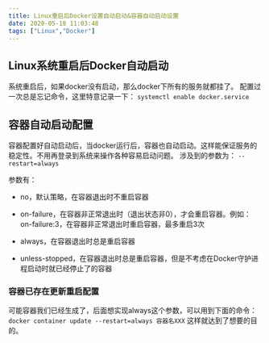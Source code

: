 ```yaml
---
title: Linux重启后Docker设置自动启动&容器自动启动设置
date: 2020-05-18 11:03:48
tags: ["Linux","Docker"]
---
```


## Linux系统重启后Docker自动启动
  系统重启后，如果docker没有启动，那么docker下所有的服务就都挂了。
  配置过一次总是忘记命令，这里特意记录一下：
  `systemctl enable docker.service`

## 容器自动启动配置

容器配置好自动启动后，当docker运行后，容器也自动启动。这样能保证服务的稳定性。不用再登录到系统来操作各种容易启动问题。
涉及到的参数为：
`--restart=always`

参数有：

  * no，默认策略，在容器退出时不重启容器

  * on-failure，在容器非正常退出时（退出状态非0），才会重启容器。例如：on-failure:3，在容器非正常退出时重启容器，最多重启3次

  * always，在容器退出时总是重启容器

  * unless-stopped，在容器退出时总是重启容器，但是不考虑在Docker守护进程启动时就已经停止了的容器

### 容器已存在更新重启配置
可能容器我们已经生成了，后面想实现always这个参数，可以用到下面的命令：
`docker container update --restart=always 容器名XXX`
这样就达到了想要的目的。
